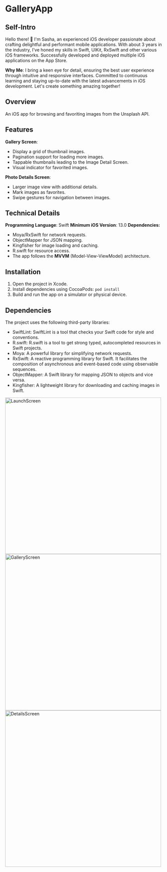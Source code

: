 # GalleryApp

## Self-Intro

Hello there! 👋 
I'm Sasha, an experienced iOS developer passionate about crafting delightful and performant mobile applications. With about 3 years in the industry, I've honed my skills in Swift, UIKit, RxSwift and other various iOS frameworks.
Successfully developed and deployed multiple iOS applications on the App Store.

**Why Me**:
I bring a keen eye for detail, ensuring the best user experience through intuitive and responsive interfaces.
Committed to continuous learning and staying up-to-date with the latest advancements in iOS development.
Let's create something amazing together!

## Overview

An iOS app for browsing and favoriting images from the Unsplash API.

## Features

**Gallery Screen**:
- Display a grid of thumbnail images.
- Pagination support for loading more images.
- Tappable thumbnails leading to the Image Detail Screen.
- Visual indicator for favorited images.

**Photo Details Screen**:
- Larger image view with additional details.
- Mark images as favorites.
- Swipe gestures for navigation between images.

## Technical Details

**Programming Language**: Swift
**Minimum iOS Version**: 13.0
**Dependencies:**
- Moya/RxSwift for network requests.
- ObjectMapper for JSON mapping.
- Kingfisher for image loading and caching.
- R.swift for resource access.
- The app follows the **MVVM** (Model-View-ViewModel) architecture.


## Installation

1. Open the project in Xcode.
2. Install dependencies using CocoaPods: 
`pod install`
3. Build and run the app on a simulator or physical device.

## Dependencies

The project uses the following third-party libraries:

- SwiftLint: SwiftLint is a tool that checks your Swift code for style and conventions.
- R.swift: R.swift is a tool to get strong typed, autocompleted resources in Swift projects.
- Moya: A powerful library for simplifying network requests.
- RxSwift: A reactive programming library for Swift. It facilitates the composition of asynchronous and event-based code using observable sequences.
- ObjectMapper: A Swift library for mapping JSON to objects and vice versa. 
- Kingfisher: A lightweight library for downloading and caching images in Swift.

<img src="https://github.com/shzontova/GalleryApp/assets/156919324/2a49bce0-fd47-44cf-8eab-97db1222e049" alt="LaunchScreen" height="500"/>
<img src="https://github.com/shzontova/GalleryApp/assets/156919324/8eab1988-bcc7-4ddf-af77-92e6915f2dfc" alt="GalleryScreen" height="500"/>
<img src="https://github.com/shzontova/GalleryApp/assets/156919324/17b8d65c-2595-434f-a3b2-5abd93011b88" alt="DetailsScreen" height="500"/>

